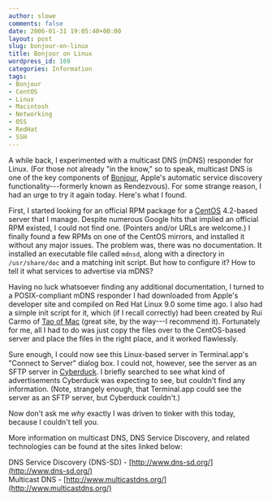 ```yaml
---
author: slowe
comments: false
date: 2006-01-31 19:05:40+00:00
layout: post
slug: bonjour-on-linux
title: Bonjour on Linux
wordpress_id: 169
categories: Information
tags:
- Bonjour
- CentOS
- Linux
- Macintosh
- Networking
- OSS
- RedHat
- SSH
---
```


A while back, I experimented with a multicast DNS (mDNS) responder for Linux. (For those not already "in the know," so to speak, multicast DNS is one of the key components of [Bonjour](http://www.apple.com/macosx/features/bonjour/), Apple's automatic service discovery functionality---formerly known as Rendezvous). For some strange reason, I had an urge to try it again today. Here's what I found.

First, I started looking for an official RPM package for a [CentOS](http://www.centos.org/) 4.2-based server that I manage. Despite numerous Google hits that implied an official RPM existed, I could not find one. (Pointers and/or URLs are welcome.) I finally found a few RPMs on one of the CentOS mirrors, and installed it without any major issues. The problem was, there was no documentation. It installed an executable file called `mdnsd`, along with a directory in `/usr/share/doc` and a matching init script. But how to configure it? How to tell it what services to advertise via mDNS?

Having no luck whatsoever finding any additional documentation, I turned to a POSIX-compliant mDNS responder I had downloaded from Apple's developer site and compiled on Red Hat Linux 9.0 some time ago. I also had a simple init script for it, which (if I recall correctly) had been created by Rui Carmo of [Tao of Mac](http://the.taoofmac.com/space) (great site, by the way---I recommend it). Fortunately for me, all I had to do was just copy the files over to the CentOS-based server and place the files in the right place, and it worked flawlessly.

Sure enough, I could now see this Linux-based server in Terminal.app's "Connect to Server" dialog box. I could not, however, see the server as an SFTP server in [Cyberduck](http://cyberduck.ch/). I briefly searched to see what kind of advertisements Cyberduck was expecting to see, but couldn't find any information. (Note, strangely enough, that Terminal.app could see the server as an SFTP server, but Cyberduck couldn't.)

Now don't ask me _why_ exactly I was driven to tinker with this today, because I couldn't tell you.

More information on multicast DNS, DNS Service Discovery, and related technologies can be found at the sites linked below:

DNS Service Discovery (DNS-SD) - [http://www.dns-sd.org/](http://www.dns-sd.org/)  
Multicast DNS - [http://www.multicastdns.org/](http://www.multicastdns.org/)
